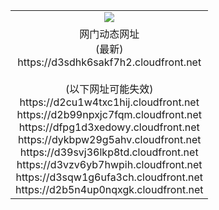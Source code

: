 ﻿<table>
  <tr></tr>
  <tr><td colspan=2 align=center><img src="https://d3sdhk6sakf7h2.cloudfront.net/Up/oGate.jpg" /></td></tr>
  <tr><td colspan=2 align=center>网门动态网址<br/>(最新)
<br>https://d3sdhk6sakf7h2.cloudfront.net
<br/><br/>(以下网址可能失效)
<br>https://d2cu1w4txc1hij.cloudfront.net
<br>https://d2b99npxjc7fqm.cloudfront.net
<br>https://dfpg1d3xedowy.cloudfront.net
<br>https://dykbpw29g5ahv.cloudfront.net
<br>https://d39svj36lkp8td.cloudfront.net
<br>https://d3vzv6yb7hwpih.cloudfront.net
<br>https://d3sqw1g6ufa3ch.cloudfront.net
<br>https://d2b5n4up0nqxgk.cloudfront.net
    </td>
  </tr>
</table>
